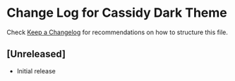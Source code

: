 # Change Log for Cassidy Dark Theme

Check [Keep a Changelog](http://keepachangelog.com/) for recommendations on how to structure this file.

## [Unreleased]

- Initial release

